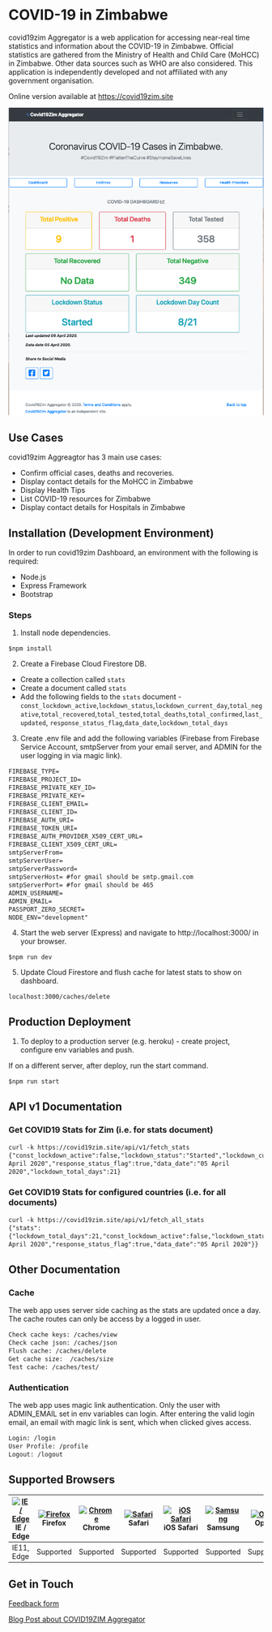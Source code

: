 # COVID-19 in Zimbabwe
covid19zim Aggregator is a web application for accessing near-real time statistics and information about the COVID-19 in Zimbabwe.
Official statistics are gathered from the Ministry of Health and Child Care (MoHCC) in Zimbabwe. Other data sources such as WHO are also 
considered. This application is independently developed and not affiliated with any government organisation.

Online version available at https://covid19zim.site

![Alt text](./public/images/covid19zim.png?raw=true "covid19zim Aggregator")

## Use Cases
covid19zim Aggreagtor has 3 main use cases:

- Confirm official cases, deaths and recoveries.
- Display contact details for the MoHCC in Zimbabwe
- Display Health Tips
- List COVID-19 resources for Zimbabwe
- Display contact details for Hospitals in Zimbabwe

## Installation (Development Environment)
In order to run covid19zim Dashboard, an environment with the following is required:

- Node.js
- Express Framework
- Bootstrap

### Steps

1. Install node dependencies.
```
$npm install
```

2. Create a Firebase Cloud Firestore DB.
- Create a collection called `stats`
- Create a document called `stats`
- Add the following fields to the `stats` document - `const_lockdown_active`,`lockdown_status`,`lockdown_current_day`,`total_negative`,`total_recovered`,`total_tested`,`total_deaths`,`total_confirmed`,`last_updated`, `response_status_flag`,`data_date`,`lockdown_total_days`
   
3. Create .env file and add the following variables (Firebase from Firebase Service Account, smtpServer from your
 email server, and ADMIN for the user logging in via magic link).
```
FIREBASE_TYPE=
FIREBASE_PROJECT_ID=
FIREBASE_PRIVATE_KEY_ID=
FIREBASE_PRIVATE_KEY=
FIREBASE_CLIENT_EMAIL=
FIREBASE_CLIENT_ID=
FIREBASE_AUTH_URI=
FIREBASE_TOKEN_URI=
FIREBASE_AUTH_PROVIDER_X509_CERT_URL=
FIREBASE_CLIENT_X509_CERT_URL=
smtpServerFrom=
smtpServerUser=
smtpServerPassword=
smtpServerHost= #for gmail should be smtp.gmail.com
smtpServerPort= #for gmail should be 465
ADMIN_USERNAME=
ADMIN_EMAIL=
PASSPORT_ZERO_SECRET=
NODE_ENV="development"
```

4. Start the web server (Express) and navigate to http://localhost:3000/ in your browser.
```
$npm run dev
```

5. Update Cloud Firestore and flush cache for latest stats to show on dashboard.
```
localhost:3000/caches/delete
```

## Production Deployment
1. To deploy to a production server (e.g. heroku) - create project, configure env variables and push. 

If on a different server, after deploy, run the start command.
```
$npm run start
```


## API v1 Documentation

### Get COVID19 Stats for Zim (i.e. for stats document)
```
curl -k https://covid19zim.site/api/v1/fetch_stats
{"const_lockdown_active":false,"lockdown_status":"Started","lockdown_current_day":8,"total_negative":349,"total_recovered":-1,"total_tested":358,"total_deaths":1,"total_confirmed":9,"last_updated":"06 April 2020","response_status_flag":true,"data_date":"05 April 2020","lockdown_total_days":21}
```


### Get COVID19 Stats for configured countries (i.e. for all documents)
```
curl -k https://covid19zim.site/api/v1/fetch_all_stats
{"stats":{"lockdown_total_days":21,"const_lockdown_active":false,"lockdown_status":"Started","lockdown_current_day":8,"total_negative":349,"total_recovered":-1,"total_tested":358,"total_deaths":1,"total_confirmed":9,"last_updated":"06 April 2020","response_status_flag":true,"data_date":"05 April 2020"}}
```

## Other Documentation

### Cache
The web app uses server side caching as the stats are updated once a day. The cache routes can only be access by a logged in user.
```
Check cache keys: /caches/view
Check cache json: /caches/json
Flush cache: /caches/delete
Get cache size:  /caches/size
Test cache: /caches/test/
```

### Authentication
The web app uses magic link authentication. Only the user with ADMIN_EMAIL set in env variables can login. After entering the valid login email, an email with magic link is sent, which when clicked gives access.
```
Login: /login
User Profile: /profile
Logout: /logout
```


## Supported Browsers

| [<img src="https://raw.githubusercontent.com/alrra/browser-logos/master/src/edge/edge_48x48.png" alt="IE / Edge" width="24px" height="24px" />](http://godban.github.io/browsers-support-badges/)</br>IE / Edge | [<img src="https://raw.githubusercontent.com/alrra/browser-logos/master/src/firefox/firefox_48x48.png" alt="Firefox" width="24px" height="24px" />](http://godban.github.io/browsers-support-badges/)</br>Firefox | [<img src="https://raw.githubusercontent.com/alrra/browser-logos/master/src/chrome/chrome_48x48.png" alt="Chrome" width="24px" height="24px" />](http://godban.github.io/browsers-support-badges/)</br>Chrome | [<img src="https://raw.githubusercontent.com/alrra/browser-logos/master/src/safari/safari_48x48.png" alt="Safari" width="24px" height="24px" />](http://godban.github.io/browsers-support-badges/)</br>Safari | [<img src="https://raw.githubusercontent.com/alrra/browser-logos/master/src/safari-ios/safari-ios_48x48.png" alt="iOS Safari" width="24px" height="24px" />](http://godban.github.io/browsers-support-badges/)</br>iOS Safari | [<img src="https://raw.githubusercontent.com/alrra/browser-logos/master/src/samsung-internet/samsung-internet_48x48.png" alt="Samsung" width="24px" height="24px" />](http://godban.github.io/browsers-support-badges/)</br>Samsung | [<img src="https://raw.githubusercontent.com/alrra/browser-logos/master/src/opera/opera_48x48.png" alt="Opera" width="24px" height="24px" />](http://godban.github.io/browsers-support-badges/)</br>Opera |
| --------- | --------- | --------- | --------- | --------- | --------- | --------- |
| IE11, Edge| Supported| Supported| Supported| Supported| Supported| Supported


## Get in Touch
[Feedback form](https://docs.google.com/forms/d/1mr3Kns_mwMX5brVBYgfxJKb8kO1zhaYU1p-VSV_Q5pI/)

[Blog Post about COVID19ZIM Aggregator](http://juliankanjere.com/2020/03/covid19zim-aggregator/)
